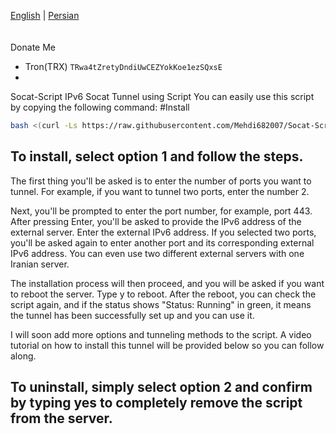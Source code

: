 [English](https://github.com/Mehdi682007/Socat-Script/blob/main/README.md)  | [Persian](https://github.com/Mehdi682007/Socat-Script/blob/main/README.fa.md)
</br>
</br>
</br>
Donate Me
- Tron(TRX) `TRwa4tZretyDndiUwCEZYokKoe1ezSQxsE`
- </br>
Socat-Script
IPv6 Socat Tunnel using Script
You can easily use this script by copying the following command:
#Install
```bash
bash <(curl -Ls https://raw.githubusercontent.com/Mehdi682007/Socat-Script/main/setup-socat.sh)

```
## To install, select option 1 and follow the steps.
The first thing you'll be asked is to enter the number of ports you want to tunnel. For example, if you want to tunnel two ports, enter the number 2.

Next, you'll be prompted to enter the port number, for example, port 443. After pressing Enter, you'll be asked to provide the IPv6 address of the external server. Enter the external IPv6 address. If you selected two ports, you'll be asked again to enter another port and its corresponding external IPv6 address. You can even use two different external servers with one Iranian server.

The installation process will then proceed, and you will be asked if you want to reboot the server. Type y to reboot. After the reboot, you can check the script again, and if the status shows "Status: Running" in green, it means the tunnel has been successfully set up and you can use it.

I will soon add more options and tunneling methods to the script. A video tutorial on how to install this tunnel will be provided below so you can follow along.

## To uninstall, simply select option 2 and confirm by typing yes to completely remove the script from the server.
